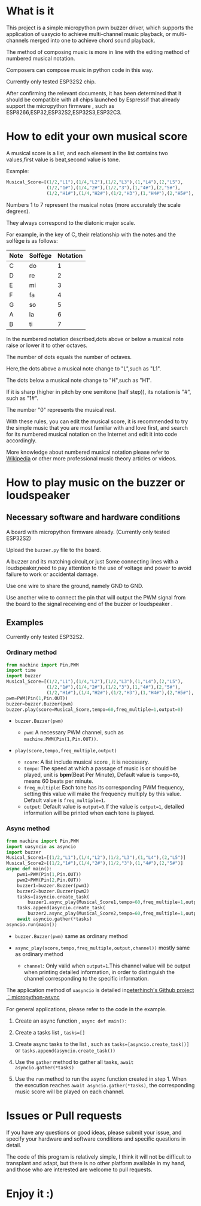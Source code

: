 # What is it

This project is a simple micropython pwm buzzer driver, which supports the application of uasycio to achieve multi-channel music playback, or multi-channels merged into one to achieve chord sound playback.

The method of composing music is more in line with the editing method of numbered musical notation. 

Composers can compose music in python code in this way. 

Currently only tested ESP32S2 chip.

After confirming the relevant documents, it has been determined that it should be compatible with all chips launched by Espressif that already support the micropython firmware , such as ESP8266,ESP32,ESP32S2,ESP32S3,ESP32C3.

# How to edit your own musical score

A musical score is a list, and each element in the list contains two values,first value is beat,second value is tone.

Example:

```python
Musical_Score=[(1/2,"L1"),(1/4,"L2"),(1/2,"L3"),(1,"L4"),(2,"L5"),
               (1/2,"1#"),(1/4,"2#"),(1/2,"3"),(1,"4#"),(2,"5#"),
               (1/2,"H1#"),(1/4,"H2#"),(1/2,"H3"),(1,"H4#"),(2,"H5#"),(1,"0")]
```

Numbers 1 to 7 represent the musical notes (more accurately the scale degrees). 

They always correspond to the diatonic major scale.

For example, in the key of C, their relationship with the notes and the solfège is as follows:

|Note|Solfège|Notation|
|---|---|---|
| C | do | 1 |
| D | re | 2 |
| E | mi | 3 |
| F | fa | 4 |
| G | so | 5 |
| A | la | 6 |
| B | ti | 7 |

In the numbered notation described,dots above or below a musical note raise or lower it to other octaves. 

The number of dots equals the number of octaves.

Here,the dots above a musical note change to "L",such as "L1".

The dots below a musical note change to "H",such as "H1".

If it is sharp (higher in pitch by one semitone (half step)), its notation is "#", such as "1#". 

The number "0" represents the musical rest.

With these rules, you can edit the musical score, it is recommended to try the simple music that you are most familiar with and love first, and search for its numbered musical notation on the Internet and edit it into code accordingly. 

More knowledge about numbered musical notation please refer to [Wikipedia](https://en.wikipedia.org/wiki/Numbered_musical_notation) or other more professional music theory articles or videos.

# How to play music on the buzzer or loudspeaker

## Necessary software and hardware conditions

A board with micropython firmware already. (Currently only tested ESP32S2)

Upload the `buzzer.py` file to the board.

A buzzer and its matching circuit,or just Some connecting lines with a loudspeaker,need to pay attention to the use of voltage and power to avoid failure to work or accidental damage. 

Use one wire to share the ground, namely GND to GND. 

Use another wire to connect the pin that will output the PWM signal from the board to the signal receiving end of the buzzer or loudspeaker .

## Examples

Currently only tested ESP32S2.

### Ordinary method

```python
from machine import Pin,PWM
import time
import buzzer
Musical_Score=[(1/2,"L1"),(1/4,"L2"),(1/2,"L3"),(1,"L4"),(2,"L5"),
               (1/2,"1#"),(1/4,"2#"),(1/2,"3"),(1,"4#"),(2,"5#"),
               (1/2,"H1#"),(1/4,"H2#"),(1/2,"H3"),(1,"H4#"),(2,"H5#"),(1,"0")]
pwm=PWM(Pin(1,Pin.OUT))
buzzer=buzzer.Buzzer(pwm)
buzzer.play(score=Musical_Score,tempo=60,freq_multiple=1,output=0)
```

- `buzzer.Buzzer(pwm)`
    - `pwm`: A necessary PWM channel, such as `machine.PWM(Pin(1,Pin.OUT))`.

- `play(score,tempo,freq_multiple,output)`
    - `score`: A list include musical score , it is necessary.
    - `tempo`: The speed at which a passage of music is or should be played, unit is **bpm**(Beat Per Minute), Default value is `tempo=60`, means 60 beats per minute.
    - `freq_multiple`: Each tone has its corresponding PWM frequency, setting this value will make the frequency multiply by this value. Default value is `freq_multiple=1`.
    - `output`: Default value is `output=0`.If the value is `output=1`, detailed information will be printed when each tone is played.

### Async method

```python
from machine import Pin,PWM
import uasyncio as asyncio
import buzzer
Musical_Score1=[(1/2,"L1"),(1/4,"L2"),(1/2,"L3"),(1,"L4"),(2,"L5")]
Musical_Score2=[(1/2,"1#"),(1/4,"2#"),(1/2,"3"),(1,"4#"),(2,"5#")]
async def main():
    pwm1=PWM(Pin(1,Pin.OUT))
    pwm2=PWM(Pin(2,Pin.OUT))
    buzzer1=buzzer.Buzzer(pwm1)
    buzzer2=buzzer.Buzzer(pwm2)
    tasks=[asyncio.create_task(
        buzzer1.async_play(Musical_Score1,tempo=60,freq_multiple=1,output=1,channel=0))]
    tasks.append(asyncio.create_task(
        buzzer2.async_play(Musical_Score2,tempo=60,freq_multiple=1,output=1,channel=1)))
    await asyncio.gather(*tasks)
asyncio.run(main())
```

- `buzzer.Buzzer(pwm)` same as ordinary method

- `async_play(score,tempo,freq_multiple,output,channel))` mostly same as ordinary method
    - `channel`: Only valid when `output=1`.This channel value will be output when printing detailed information, in order to distinguish the channel corresponding to the specific information.

The application method of `uasyncio` is detailed in[peterhinch's Github project ：micropython-async](https://github.com/peterhinch/micropython-async)

For general applications, please refer to the code in the example. 

1. Create an async function , `async def main():` 

2. Create a tasks list ,  `tasks=[]`

3. Create async tasks to the list , such as `tasks=[asyncio.create_task()]` or `tasks.append(asyncio.create_task())`

4. Use the `gather` method to gather all tasks, `await asyncio.gather(*tasks)`

5. Use the `run` method to run the async function created in step 1. When the execution reaches `await asyncio.gather(*tasks)`, the corresponding music score will be played on each channel.

# Issues or Pull requests

If you have any questions or good ideas, please submit your issue, and specify your hardware and software conditions and specific questions in detail.

The code of this program is relatively simple, I think it will not be difficult to transplant and adapt, but there is no other platform available in my hand, and those who are interested are welcome to pull requests. 

# Enjoy it :)
